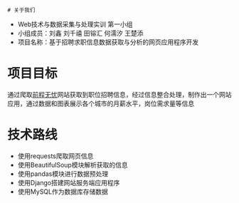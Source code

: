    # 关于我们
- Web技术与数据采集与处理实训 第一小组
- 小组成员：刘鑫 刘千禧 田镕汇 何濡汐 王楚添
- 项目名称：基于招聘求职信息数据获取与分析的网页应用程序开发

# 项目目标
通过爬取[前程无忧](https://www.51job.com/)网站获取到职位招聘信息，经过信息整合处理，制作出一个网站应用，通过数据和图表展示各个城市的月薪水平，岗位需求量等信息

# 技术路线
- 使用requests爬取网页信息
- 使用BeautifulSoup模块解析获取的信息
- 使用pandas模块进行数据预处理
- 使用Django搭建网站服务端应用程序
- 使用MySQL作为数据库存储数据